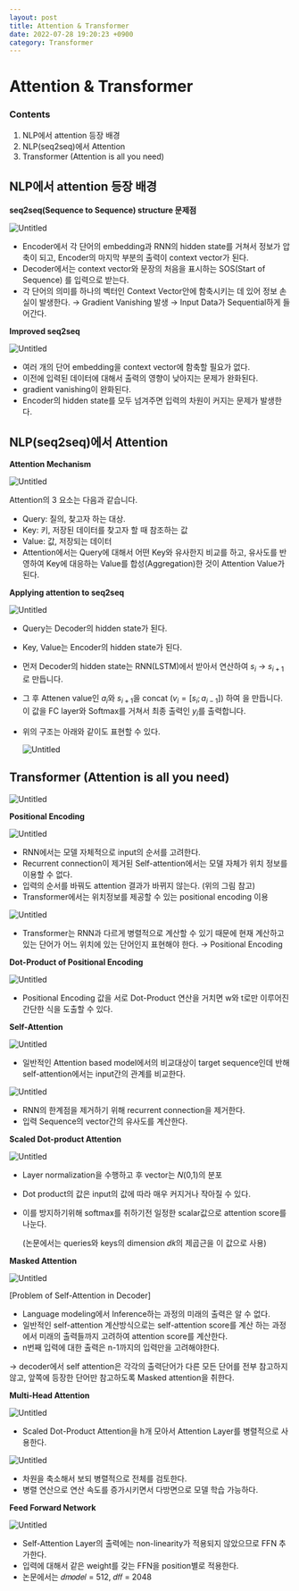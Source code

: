 ```yaml
---
layout: post
title: Attention & Transformer
date: 2022-07-28 19:20:23 +0900
category: Transformer
---
```

# Attention & Transformer

### Contents

1. NLP에서 attention 등장 배경
2. NLP(seq2seq)에서 Attention
3. Transformer (Attention is all you need)

## NLP에서 attention 등장 배경

**seq2seq(Sequence to Sequence) structure 문제점**

![Untitled](/public/img/attention_transformer/Transformer%20d14d3d6dad1b49e5a17ca695ee00c09b/Untitled.png)

- Encoder에서 각 단어의 embedding과 RNN의 hidden state를 거쳐서 정보가 압축이 되고, Encoder의 마지막 부분의 출력이 context vector가 된다.
- Decoder에서는 context vector와 문장의 처음을 표시하는 SOS(Start of Sequence) 를 입력으로 받는다.
- 각 단어의 의미를 하나의 벡터인 Context Vector안에 함축시키는 데 있어 정보 손실이 발생한다.
→ Gradient Vanishing 발생
→ Input Data가 Sequential하게 들어간다.

**Improved seq2seq**

![Untitled](/public/img/attention_transformer/Transformer%20d14d3d6dad1b49e5a17ca695ee00c09b/Untitled%201.png)

- 여러 개의 단어 embedding을 context vector에 함축할 필요가 없다.
- 이전에 입력된 데이터에 대해서 출력의 영향이 낮아지는 문제가 완화된다.
- gradient vanishing이 완화된다.
- Encoder의 hidden state를 모두 넘겨주면 입력의 차원이 커지는 문제가 발생한다.

## NLP(seq2seq)에서 Attention

**Attention Mechanism**

![Untitled](/public/img/attention_transformer/Transformer%20d14d3d6dad1b49e5a17ca695ee00c09b/Untitled%202.png)

Attention의 3 요소는 다음과 같습니다.

- Query: 질의, 찾고자 하는 대상.
- Key: 키, 저장된 데이터를 찾고자 할 때 참조하는 값
- Value: 값, 저장되는 데이터
- Attention에서는 Query에 대해서 어떤 Key와 유사한지 비교를 하고, 유사도를 반영하여 Key에 대응하는 Value를 합성(Aggregation)한 것이 Attention Value가 된다.

**Applying attention to seq2seq**

![Untitled](/public/img/attention_transformer/Transformer%20d14d3d6dad1b49e5a17ca695ee00c09b/Untitled%203.png)

- Query는 Decoder의 hidden state가 된다.
- Key, Value는 Encoder의 hidden state가 된다.
- 먼저 Decoder의 hidden state는 RNN(LSTM)에서 받아서 연산하여 $s_i$ → $s_{i+1}$로 만듭니다.
- 그 후 Attenen value인 $a_i$와 $s_{i+1}$을 concat ($v_i=[s_i;a_{i-1}]$) 하여 을 만듭니다. 이 값을 FC layer와 Softmax를 거쳐서 최종 출력인 $y_i$를 출력합니다.
- 위의 구조는 아래와 같이도 표현할 수 있다.
    
    ![Untitled](/public/img/attention_transformer/Transformer%20d14d3d6dad1b49e5a17ca695ee00c09b/Untitled%204.png)
    

## Transformer (Attention is all you need)

![Untitled](/public/img/attention_transformer/Transformer%20d14d3d6dad1b49e5a17ca695ee00c09b/Untitled%205.png)

**Positional Encoding**

![Untitled](Transformer%20d14d3d6dad1b49e5a17ca695ee00c09b/Untitled%206.png)

- RNN에서는 모델 자체적으로 input의 순서를 고려한다.
- Recurrent connection이 제거된 Self-attention에서는 모델 자체가 위치 정보를 이용할 수 없다.
- 입력의 순서를 바꿔도 attention 결과가 바뀌지 않는다. (위의 그림 참고)
- Transformer에서는 위치정보를 제공할 수 있는 positional encoding 이용

![Untitled](/public/img/attention_transformer/Transformer%20d14d3d6dad1b49e5a17ca695ee00c09b/Untitled%207.png)

- Transformer는 RNN과 다르게 병렬적으로 계산할 수 있기 때문에 현재 계산하고 있는 단어가 어느 위치에 있는 단어인지 표현해야 한다. → Positional Encoding

**Dot-Product of Positional Encoding**

![Untitled](/public/img/attention_transformer/Transformer%20d14d3d6dad1b49e5a17ca695ee00c09b/Untitled%208.png)

- Positional Encoding 값을 서로 Dot-Product 연산을 거치면 w와 t로만 이루어진 간단한 식을 도출할 수 있다.

**Self-Attention**

![Untitled](/public/img/attention_transformer/Transformer%20d14d3d6dad1b49e5a17ca695ee00c09b/Untitled%209.png)

- 일반적인 Attention based model에서의 비교대상이 target sequence인데 반해 self-attention에서는 input간의 관계를 비교한다.

![Untitled](/public/img/attention_transformer/Transformer%20d14d3d6dad1b49e5a17ca695ee00c09b/Untitled%2010.png)

- RNN의 한계점을 제거하기 위해 recurrent connection을 제거한다.
- 입력 Sequence의 vector간의 유사도를 계산한다.

**Scaled Dot-product Attention**

![Untitled](/public/img/attention_transformer/Transformer%20d14d3d6dad1b49e5a17ca695ee00c09b/Untitled%2011.png)

- Layer normalization을 수행하고 후 vector는 𝑁(0,1)의 분포
- Dot product의 값은 input의 값에 따라 매우 커지거나 작아질 수 있다.
- 이를 방지하기위해 softmax를 취하기전 일정한 scalar값으로 attention score를 나눈다.
    
    (논문에서는 queries와 keys의 dimension 𝑑𝑘의 제곱근을 이 값으로 사용)
    

**Masked Attention**

![Untitled](/public/img/attention_transformer/Transformer%20d14d3d6dad1b49e5a17ca695ee00c09b/Untitled%2012.png)

[Problem of Self-Attention in Decoder]

- Language modeling에서 Inference하는 과정의 미래의 출력은 알 수 없다.
- 일반적인 self-attention 계산방식으로는 self-attention score를 계산 하는 과정에서 미래의 출력들까지 고려하여 attention score를 계산한다.
- n번째 입력에 대한 출력은 n-1까지의 입력만을 고려해야한다.

→ decoder에서 self attention은 각각의 출력단어가 다른 모든 단어를 전부 참고하지 않고, 앞쪽에 등장한 단어만 참고하도록 Masked attention을 취한다.

**Multi-Head Attention**

![Untitled](/public/img/attention_transformer/Transformer%20d14d3d6dad1b49e5a17ca695ee00c09b/Untitled%2013.png)

- Scaled Dot-Product Attention을 h개 모아서 Attention Layer를 병렬적으로 사용한다.

![Untitled](/public/img/attention_transformer/Transformer%20d14d3d6dad1b49e5a17ca695ee00c09b/Untitled%2014.png)

- 차원을 축소해서 보되 병렬적으로 전체를 검토한다.
- 병렬 연산으로 연산 속도를 증가시키면서 다방면으로 모델 학습 가능하다.

**Feed Forward Network**

![Untitled](/public/img/attention_transformer/Transformer%20d14d3d6dad1b49e5a17ca695ee00c09b/Untitled%2015.png)

- Self-Attention Layer의 출력에는 non-linearity가 적용되지 않았으므로 FFN 추가한다.
- 입력에 대해서 같은 weight를 갖는 FFN을 position별로 적용한다.
- 논문에서는 𝑑𝑚𝑜𝑑𝑒𝑙 = 512, 𝑑𝑓𝑓 = 2048
